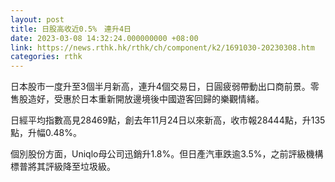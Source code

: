 ```yaml
---
layout: post
title: 日股高收近0.5%　連升4日
date: 2023-03-08 14:32:24.000000000 +08:00
link: https://news.rthk.hk/rthk/ch/component/k2/1691030-20230308.htm
categories: rthk
---
```


日本股市一度升至3個半月新高，連升4個交易日，日圓疲弱帶動出口商前景。零售股造好，受惠於日本重新開放邊境後中國遊客回歸的樂觀情緒。

日經平均指數高見28469點，創去年11月24日以來新高，收市報28444點，升135點，升幅0.48%。

個別股份方面，Uniqlo母公司迅銷升1.8%。但日產汽車跌逾3.5%，之前評級機構標普將其評級降至垃圾級。
